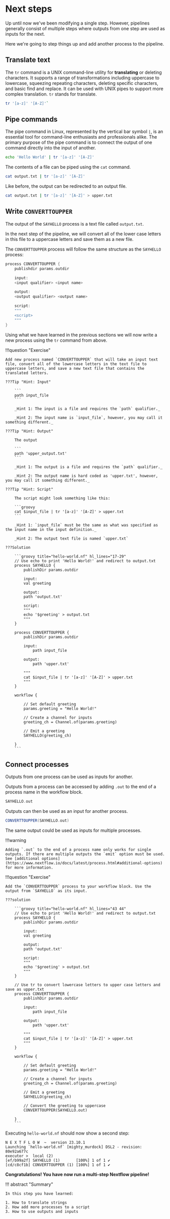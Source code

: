 # Next steps

Up until now we've been modifying a single step. However, pipelines generally consist of multiple steps where outputs from one step are used as inputs for the next.

Here we're going to step things up and add another process to the pipeline.

## Translate text

The `tr` command is a UNIX command-line utility for **translating** or deleting characters. It supports a range of transformations including uppercase to lowercase, squeezing repeating characters, deleting specific characters, and basic find and replace. It can be used with UNIX pipes to support more complex translation. `tr` stands for translate. 

```bash
tr '[a-z]' '[A-Z]'`
```

## Pipe commands

The pipe command in Linux, represented by the vertical bar symbol `|`, is an essential tool for command-line enthusiasts and professionals alike. The primary purpose of the pipe command is to connect the output of one command directly into the input of another.

```bash
echo 'Hello World' | tr '[a-z]' '[A-Z]'
```

The contents of a file can be piped using the `cat` command.

```bash
cat output.txt | tr '[a-z]' '[A-Z]'
```

Like before, the output can be redirected to an output file.

```bash
cat output.txt | tr '[a-z]' '[A-Z]' > upper.txt
```

## Write `CONVERTTOUPPER`

The output of the `SAYHELLO` process is a text file called `output.txt`.

In the next step of the pipeline, we will convert all of the lower case letters in this file to a uppercase letters and save them as a new file.

The `CONVERTTOUPPER` process will follow the same structure as the `SAYHELLO` process:

```groovy
process CONVERTTOUPPER {
    publishdir params.outdir

    input:
    <input qualifier> <input name>

    output:
    <output qualifier> <output name>

    script:
    """
    <script>
    """
}
```

Using what we have learned in the previous sections we will now write a new process using the `tr` command from above.

!!!question "Exercise"

    Add new process named `CONVERTTOUPPER` that will take an input text file, convert all of the lowercase letters in the text file to uppercase letters, and save a new text file that contains the translated letters.

    ???Tip "Hint: Input"

        ```
        path input_file
        ```
        
        _Hint 1: The input is a file and requires the `path` qualifier._

        _Hint 2: The input name is `input_file`, however, you may call it something different._

    ???Tip "Hint: Output"

        The output

        ```
        path 'upper_output.txt'
        ```

        _Hint 1: The output is a file and requires the `path` qualifier._

        _Hint 2: The output name is hard coded as 'upper.txt', however, you may call it something different._

    ???Tip "Hint: Script"

        The script might look something like this:

        ```groovy
        cat $input_file | tr '[a-z]' '[A-Z]' > upper.txt
        ```

        _Hint 1: `input_file` must be the same as what was specified as the input name in the input definition._

        _Hint 2: The output text file is named `upper.txt`

    ???Solution

        ```groovy title="hello-world.nf" hl_lines="17-29"
        // Use echo to print 'Hello World!' and redirect to output.txt
        process SAYHELLO {
            publishDir params.outdir

            input:
            val greeting

            output: 
            path 'output.txt'
            
            script:
            """
            echo '$greeting' > output.txt
            """
        }

        process CONVERTTOUPPER {
            publishDir params.outdir
            
            input:
                path input_file

            output:
                path 'upper.txt'

            """
            cat $input_file | tr '[a-z]' '[A-Z]' > upper.txt
            """
        }

        workflow {

            // Set default greeting
            params.greeting = "Hello World!"

            // Create a channel for inputs
            greeting_ch = Channel.of(params.greeting)

            // Emit a greeting
            SAYHELLO(greeting_ch)

        }
        ```

## Connect processes

Outputs from one process can be used as inputs for another.

Outputs from a process can be accessed by adding `.out` to the end of a process name in the workflow block.

```groovy
SAYHELLO.out
```

Outputs can then be used as an input for another process.

```groovy
CONVERTTOUPPER(SAYHELLO.out)
```

The same output could be used as inputs for multiple processes. 

!!!warning

    Adding `.out` to the end of a process name only works for single outputs. If there are multiple outputs the `emit` option must be used. See [additional options](https://www.nextflow.io/docs/latest/process.html#additional-options) for more information.

!!!question "Exercise"

    Add the `CONVERTTOUPPER` process to your workflow block. Use the output from `SAYHELLO` as its input.

    ???solution

        ```groovy title="hello-world.nf" hl_lines="43 44"
        // Use echo to print 'Hello World!' and redirect to output.txt
        process SAYHELLO {
            publishDir params.outdir

            input:
            val greeting

            output: 
            path 'output.txt'
            
            script:
            """
            echo '$greeting' > output.txt
            """
        }

        // Use tr to convert lowercase letters to upper case letters and save as upper.txt
        process CONVERTTOUPPER {
            publishDir params.outdir
            
            input:
                path input_file

            output:
                path 'upper.txt'

            """
            cat $input_file | tr '[a-z]' '[A-Z]' > upper.txt
            """
        }

        workflow {

            // Set default greeting
            params.greeting = "Hello World!"

            // Create a channel for inputs
            greeting_ch = Channel.of(params.greeting)

            // Emit a greeting
            SAYHELLO(greeting_ch)

            // Convert the greeting to uppercase
            CONVERTTOUPPER(SAYHELLO.out)

        }
        ```

Executing `hello-world.nf` should now show a second step:

```console
N E X T F L O W  ~  version 23.10.1
Launching `hello-world.nf` [mighty_murdock] DSL2 - revision: 80e92a677c
executor >  local (2)
[ef/b99a2f] SAYHELLO (1)       [100%] 1 of 1 ✔
[cd/c8cf1b] CONVERTTOUPPER (1) [100%] 1 of 1 ✔
```

**Congratulations! You have now run a multi-step Nextflow pipeline!**

!!! abstract "Summary"

    In this step you have learned:  

    1. How to translate strings
    2. How add more processes to a script
    3. How to use outputs and inputs